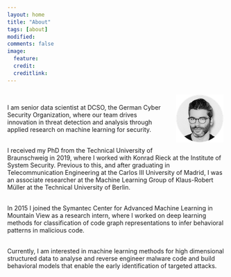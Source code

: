 ```yaml
---
layout: home
title: "About"
tags: [about]
modified:
comments: false
image:
  feature: 
  credit: 
  creditlink: 
---
```


<img class="project-img" src="../images/hg.png" style="width:110px;height:110;float:right;margin:10px 5px 20px 20px;">
<br>

I am senior data scientist at DCSO, the German Cyber Security Organization,
where our team drives innovation in threat detection and analysis through
applied research on machine learning for security.
<br><br>

I received my PhD from the Technical University of Braunschweig in 2019, where I
worked with Konrad Rieck at the Institute of System Security.  Previous to this,
and after graduating in Telecommunication Engineering at the Carlos III
University of Madrid, I was an associate researcher at the Machine Learning
Group of Klaus-Robert Müller at the Technical University of Berlin.
<br><br> 

In 2015 I joined the Symantec Center for Advanced Machine Learning in Mountain
View as a research intern, where I worked on deep learning methods for
classification of code graph representations to infer behavioral patterns in
malicious code.
<br><br>

Currently, I am interested in machine learning methods for high dimensional
structured data to analyse and reverse engineer malware code and build
behavioral models that enable the early identification of targeted attacks.

